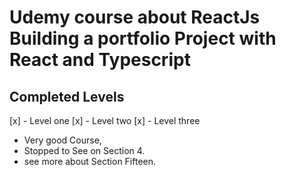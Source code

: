 # Udemy course about ReactJs Building a portfolio Project  with React and Typescript

## Completed Levels

[x] -  Level one
[x] -  Level two
[x] -  Level three

* Very good Course,
* Stopped to See on Section 4.
* see more about Section Fifteen.
